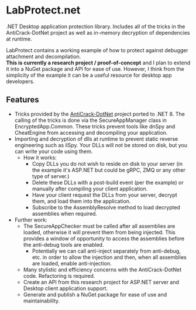 # LabProtect.net
.NET Desktop application protection library. Includes all of the tricks in the AntiCrack-DotNet project as well as in-memory decryption of dependencies at runtime.

LabProtect contains a working example of how to protect against debugger attachment and decompilation.  
**This is currently a research project / proof-of-concept** and I plan to extend it into a NuGet package and API for ease of use. However, I think from the simplicity of the example it can be a useful resource for desktop app developers.

## Features
- Tricks provided by the [AntiCrack-DotNet](https://github.com/AdvDebug/AntiCrack-DotNet) project ported to .NET 8. The calling of the tricks is done via the SecureAppManager class in EncryptedApp.Common. These tricks prevent tools like dnSpy and CheatEngine from accessing and decompiling your application.
- Importing and decryption of dlls at runtime to prevent static reverse engineering such as ilSpy. Your DLLs will not be stored on disk, but you can write your code using them.
	- How it works:
		- Copy DLLs you do not wish to reside on disk to your server (in the example it's ASP.NET but could be gRPC, ZMQ or any other type of server.)
		- Delete these DLLs with a post-build event (per the example) or manually after compiling your client application.
		- Have your client request the DLLs from your server, decrypt them, and load them into the application.
		- Subscribe to the AssemblyResolve method to load decrypted assemblies when required.
- Further work:
	- The SecureAppChecker must be called after all assemblies are loaded, otherwise it will prevent them from being injected. This provides a window of opportunity to access the assemblies before the anti-debug tools are enabled.
		- Potentially we can call anti-inject separately from anti-debug, etc. in order to allow the injection and then, when all assemblies are loaded, enable anti-injection.
	- Many stylistic and efficiency concerns with the AntiCrack-DotNet code. Refactoring is required.
	- Create an API from this research project for ASP.NET server and Desktop client application support.
	- Generate and publish a NuGet package for ease of use and maintainability.
